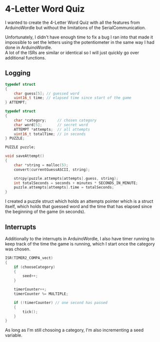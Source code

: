 # 4-Letter Word Quiz

I wanted to create the 4-Letter Word Quiz with all the features from ArduinoWordle but without the limitations of the SerialCommunication.

Unfortunately, I didn't have enough time to fix a bug I ran into that made it impossible to set the letters using the potentiometer in the same way I had done in ArduinoWordle.  
A lot of the ISRs are similar or identical so I will just quickly go over additional functions.

## Logging

```c
typedef struct
{
	char guess[5]; // guessed word
	uint16_t time; // elapsed time since start of the game
} ATTEMPT;

typedef struct
{
	char *category;		// chosen category
	char word[5];		// secret word
	ATTEMPT *attempts;	// all attempts
	uint16_t totalTime; // in seconds
} PUZZLE;

PUZZLE puzzle;

void saveAttempt()
{
	char *string = malloc(5);
	convert(currentGuessASCII, string);

	strcpy(puzzle.attempts[attempts].guess, string);
	int totalSeconds = seconds + minutes * SECONDS_IN_MINUTE;
	puzzle.attempts[attempts].time = totalSeconds;
}
```

I created a puzzle struct which holds an attempts pointer which is a struct itself, which holds that guessed word and the time that has elapsed since the beginning of the game (in seconds).

## Interrupts

Additionally to the interrupts in ArduinoWordle, I also have timer running to keep track of the time the game is running, which I start once the category was chosen.

```c
ISR(TIMER2_COMPA_vect)
{
	if (chooseCategory)
	{
		seed++;
	}

	timerCounter++;
	timerCounter %= MULTIPLE;

	if (!timerCounter) // one second has passed
	{
		tick();
	}
}
```

As long as I'm still chosoing a category, I'm also incrementing a seed variable.
